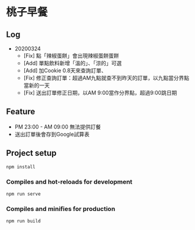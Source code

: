 # 桃子早餐

## Log
- 20200324 
  - [Fix] 點「辣椒蛋餅」會出現辣椒蛋餅蛋餅
  - [Add] 單點飲料新增「溫的」、「涼的」可選
  - [Add] 加Cookie 0.8天來查詢訂單、
  - [Fix] 修正查詢訂單：超過AM九點就查不到昨天的訂單，以九點當分界點當新的一天
  - [Fix] 送出訂單修正日期，以AM 9:00當作分界點，超過9:00跳日期

## Feature
- PM 23:00 - AM 09:00 無法提供訂餐
- 送出訂單後會存到Google試算表





## Project setup
```
npm install
```

### Compiles and hot-reloads for development
```
npm run serve
```

### Compiles and minifies for production
```
npm run build
```
